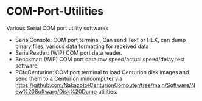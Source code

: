 # COM-Port-Utilities
 Various Serial COM port utility softwares

- SerialConsole: COM port terminal, Can send Text or HEX, can dump binary files, various data formatting for received data
- SerialReader: (WIP) COM port data reader.
- Benckmar: (WIP) COM port data raw speed/actual speed/delay test software
- PCtoCenturion: COM port terminal to load Centurion disk images and send them to a Centurion mincomputer via https://github.com/Nakazoto/CenturionComputer/tree/main/Software/New%20Software/Disk%20Dump utilities.